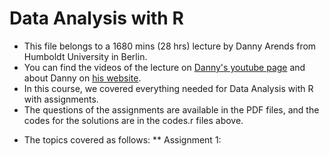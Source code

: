 # Data Analysis with R

+ This file belongs to a 1680 mins (28 hrs) lecture by Danny Arends from Humboldt University in Berlin. 
+ You can find the videos of the lecture on [Danny's youtube page](https://www.youtube.com/watch?v=fxmF4P_O_2c&list=PLhR2Go-lh6X6ZJnN4WQScB4qjO4GYTO0S)  and about Danny on [his website](https://dannyarends.nl/?).
+ In this course, we covered everything needed for Data Analysis with R with assignments.
+ The questions of the assignments are available in the PDF files, and the codes for the solutions are in the codes.r files above.
* The topics covered as follows:
** Assignment 1: 
